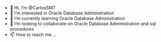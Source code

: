 - 👋 Hi, I’m @CarlosSM7
- 👀 I’m interested in Oracle Database Administration
- 🌱 I’m currently learning Oracle Database Administration
- 💞️ I’m looking to collaborate on Oracle Database Administration and sql procedures
- 📫 How to reach me ...

<!---
CarlosSM7/CarlosSM7 is a ✨ special ✨ repository because its `README.md` (this file) appears on your GitHub profile.
You can click the Preview link to take a look at your changes.
--->
